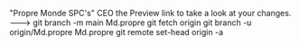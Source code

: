 
   "Propre Monde SPC's" CEO
 the Preview link to take a look at your changes.
--->
git branch -m main Md.propre
git fetch origin
git branch -u origin/Md.propre Md.propre
git remote set-head origin -a
